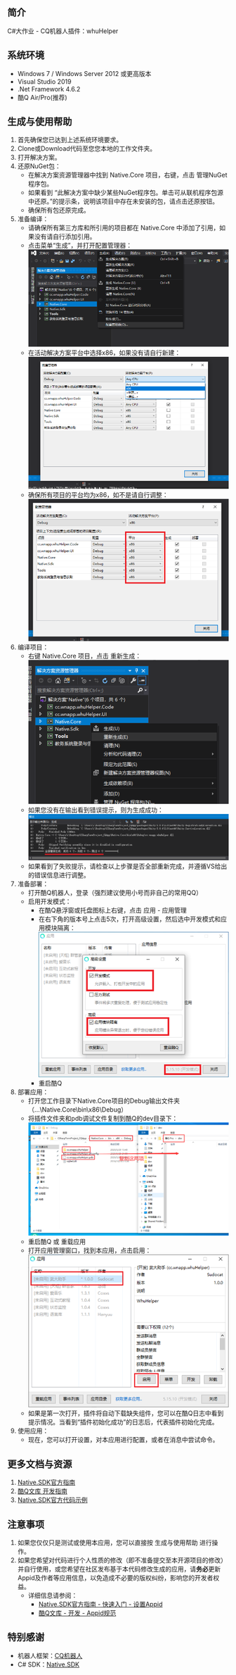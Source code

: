 ## 简介

C#大作业 - CQ机器人插件：whuHelper

## 系统环境
* Windows 7 / Windows Server 2012 或更高版本
* Visual Studio 2019
* .Net Framework 4.6.2
* 酷Q Air/Pro(推荐)


## 生成与使用帮助

1. 首先确保您已达到上述系统环境要求。
2. Clone或Download代码至您您本地的工作文件夹。
3. 打开解决方案。
4. 还原NuGet包：
   - 在解决方案资源管理器中找到 Native.Core 项目，右键，点击 管理NuGet程序包。
   - 如果看到 “此解决方案中缺少某些NuGet程序包。单击可从联机程序包源中还原。”的提示条，说明该项目中存在未安装的包，请点击还原按钮。
   - 确保所有包还原完成。
5. 准备编译：
   - 请确保所有第三方库和所引用的项目都在 Native.Core 中添加了引用，如果没有请自行添加引用。
   - 点击菜单“生成”，并打开配置管理器：![1](Images/1.png)
   - 在活动解决方案平台中选择x86，如果没有请自行新建：![2](Images/2.png)
   - 确保所有项目的平台均为x86，如不是请自行调整：![3](Images/3.png)
6. 编译项目：
   - 右键 Native.Core 项目，点击 重新生成：![4](Images/4.png)
   - 如果您没有在输出看到错误提示，则为生成成功：![5](Images/5.png)
   - 如果看到了失败提示，请检查以上步骤是否全部重新完成，并遵循VS给出的错误信息进行调整。
7. 准备部署：
   - 打开酷Q机器人，登录（强烈建议使用小号而非自己的常用QQ）
   - 启用开发模式：
     - 在酷Q悬浮窗或托盘图标上右键，点击 应用 - 应用管理
     - 在右下角的版本号上点击5次，打开高级设置，然后选中开发模式和应用模块隔离：![6](Images/6.png)
     - 重启酷Q
8. 部署应用：
   - 打开您工作目录下Native.Core项目的Debug输出文件夹（...\Native.Core\bin\x86\Debug）
   - 将插件文件夹和pdb调试文件复制到酷Q的dev目录下：![7](Images/7.png)
   - 重启酷Q 或 重载应用
   - 打开应用管理窗口，找到本应用，点击启用：![8](Images/8.png)
   - 如果是第一次打开，插件将自动下载缺失组件，您可以在酷Q日志中看到提示情况。当看到“插件初始化成功”的日志后，代表插件初始化完成。
9. 使用应用：
   - 现在，您可以打开设置，对本应用进行配置，或者在消息中尝试命令。

## 更多文档与资源

1. [Native.SDK官方指南](https://native.run/articles/Home.html)
2. [酷Q文库 开发指南](https://docs.cqp.im/dev/)
3. [Native.SDK官方代码示例](https://github.com/Jie2GG/Native.Framework/tree/Example)

## 注意事项

1. 如果您仅仅只是测试或使用本应用，您可以直接按 生成与使用帮助 进行操作。
2. 如果您希望对代码进行个人性质的修改（即不准备提交至本开源项目的修改）并自行使用，或您希望在社区发布基于本代码修改生成的应用，请**务必**更新Appid及作者等应用信息，以免造成不必要的版权纠纷，影响您的开发者权益。
   - 详细信息请参阅：
     - [Native.SDK官方指南 - 快速入门 - 设置Appid](https://native.run/articles/01.html#%E8%AE%BE%E7%BD%AE-appid)
     - [酷Q文库 - 开发 - Appid规范](https://docs.cqp.im/dev/v9/appid/)

## 特别感谢

* 机器人框架：[CQ机器人](https://cqp.cc/)
* C# SDK：[Native.SDK](https://github.com/Jie2GG/Native.Framework/tree/Final)
